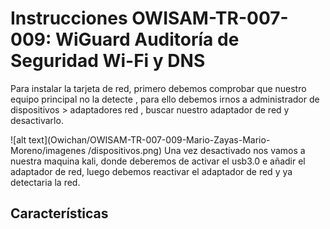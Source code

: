 # Instrucciones OWISAM-TR-007-009: WiGuard Auditoría de Seguridad Wi-Fi y DNS

Para instalar la tarjeta de red, primero debemos comprobar que nuestro equipo principal no la detecte , para ello debemos irnos a administrador de dispositivos >
adaptadores red , buscar nuestro adaptador de red y desactivarlo.

![alt text](Owichan/OWISAM-TR-007-009-Mario-Zayas-Mario-Moreno/imagenes
/dispositivos.png)
Una vez desactivado nos vamos a nuestra maquina kali, donde deberemos de activar el usb3.0 e añadir el adaptador de red, luego debemos reactivar 
el adaptador de red y ya detectaria la red.

## **Características**




